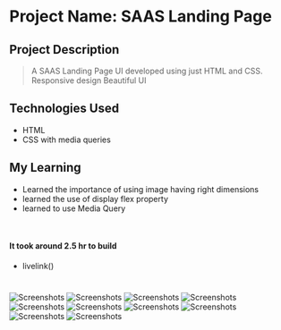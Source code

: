 
# Project Name: SAAS Landing Page

## Project Description

> A SAAS Landing Page UI developed using just HTML and CSS.
> Responsive design
> Beautiful UI

## Technologies Used
 - HTML 
 - CSS with media queries

## My Learning
- Learned the importance of using image having right dimensions
- learned the use of display flex property
- learned to use Media Query

<br>

#### It took around 2.5 hr to build 
 - livelink()

# 
![Screenshots](/images/thumbnail.PNG)
![Screenshots](/images/thumbnail2.PNG)
![Screenshots](/images/thumbnail3.PNG)
![Screenshots](/images/thumbnail4.PNG)
![Screenshots](/images/thumbnail5.PNG)
![Screenshots](/images/thumbnail6.PNG)
![Screenshots](/images/thumbnail7.PNG)
![Screenshots](/images/thumbnail8.PNG)
![Screenshots](/images/thumbnail9.PNG)
![Screenshots](/images/thumbnail10.PNG)
